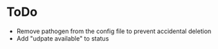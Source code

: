 ToDo
=====

* Remove pathogen from the config file to prevent accidental deletion
* Add "udpate available" to status
